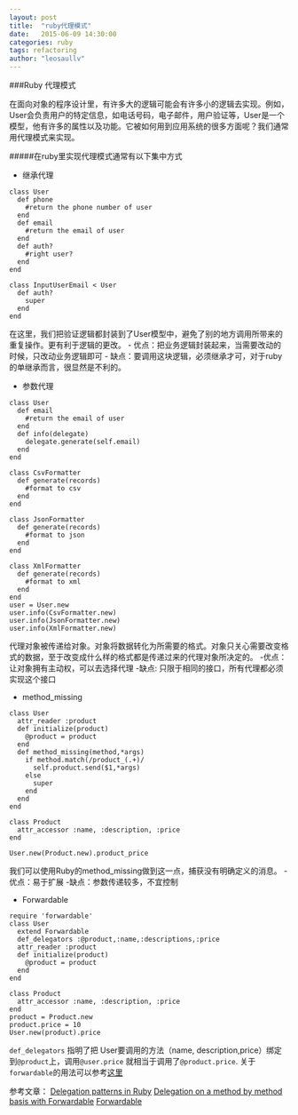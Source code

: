 ```yaml
---
layout: post
title:  "ruby代理模式"
date:   2015-06-09 14:30:00
categories: ruby
tags: refactoring
author: "leosaullv"
---
```


###Ruby 代理模式


在面向对象的程序设计里，有许多大的逻辑可能会有许多小的逻辑去实现。例如，User会负责用户的特定信息，如电话号码，电子邮件，用户验证等，User是一个模型，他有许多的属性以及功能。它被如何用到应用系统的很多方面呢？我们通常用代理模式来实现。

#####在ruby里实现代理模式通常有以下集中方式

- 继承代理

``` 
class User
  def phone
    #return the phone number of user
  end
  def email
    #return the email of user
  end 
  def auth?
    #right user?
  end
end
```

```
class InputUserEmail < User
  def auth?
    super
  end
end
```

在这里，我们把验证逻辑都封装到了User模型中，避免了别的地方调用所带来的重复操作。更有利于逻辑的更改。
    - 优点：把业务逻辑封装起来，当需要改动的时候，只改动业务逻辑即可
    - 缺点：要调用这块逻辑，必须继承才可，对于ruby的单继承而言，很显然是不利的。
  - 参数代理
  
```
class User
  def email
    #return the email of user
  end
  def info(delegate)
    delegate.generate(self.email)
  end
end

class CsvFormatter
  def generate(records)
    #format to csv
  end
end

class JsonFormatter
  def generate(records)
    #format to json
  end
end

class XmlFormatter
  def generate(records)
    #format to xml
  end
end
user = User.new
user.info(CsvFormatter.new)
user.info(JsonFormatter.new)
user.info(XmlFormatter.new)
```

代理对象被传递给对象。对象将数据转化为所需要的格式。对象只关心需要改变格式的数据，至于改变成什么样的格式都是传递过来的代理对象所决定的。
 -优点：让对象拥有主动权，可以去选择代理
 -缺点:  只限于相同的接口，所有代理都必须实现这个接口

- method_missing

```
class User
  attr_reader :product
  def initialize(product)
    @product = product
  end
  def method_missing(method,*args)
    if method.match(/product_(.+)/
      self.product.send($1,*args)
    else
      super
    end
  end
end

class Product
  attr_accessor :name, :description, :price
end

User.new(Product.new).product_price
```

我们可以使用Ruby的method_missing做到这一点，捕获没有明确定义的消息。
-优点：易于扩展
-缺点：参数传递较多，不宜控制

- Forwardable

```
require 'forwardable'
class User
  extend Forwardable
  def_delegators :@product,:name,:descriptions,:price
  attr_reader :product
  def initialize(product)
    @product = product
  end
end

class Product
  attr_accessor :name, :description, :price
end
product = Product.new
product.price = 10
User.new(product).price
```

`def_delegators` 指明了把 User要调用的方法（name, description,price）绑定到`@product`上，调用`@user.price` 就相当于调用了`@product.price`.
关于	`forwardable`的用法可以参考[这里](http://brainspec.com/blog/2012/11/07/delegation-with-forwardable/)

参考文章：
[Delegation patterns in Ruby](http://radar.oreilly.com/2014/02/delegation-patterns-in-ruby.html)
[Delegation on a method by method basis with Forwardable](http://brainspec.com/blog/2012/11/07/delegation-with-forwardable/)
[Forwardable](http://ruby-doc.org/stdlib-2.0.0/libdoc/forwardable/rdoc/Forwardable.html)